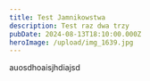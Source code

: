 ```yaml
---
title: Test Jamnikowstwa
description: Test raz dwa trzy
pubDate: 2024-08-13T18:10:00.000Z
heroImage: /upload/img_1639.jpg
---
```

auosdhoaisjhdiajsd
